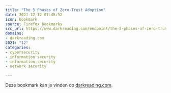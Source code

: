 ```yaml
---
title: "The 5 Phases of Zero-Trust Adoption"
date: 2021-12-12 07:48:52
icon: bookmark
source: Firefox bookmarks
src_url: https://www.darkreading.com/endpoint/the-5-phases-of-zero-trust-adoption
domains:
- darkreading.com
2021: "12"
categories:
- cybersecurity
- information security
- information-security
- network security

---
```

Deze bookmark kan je vinden op [darkreading.com](https://www.darkreading.com/endpoint/the-5-phases-of-zero-trust-adoption).
